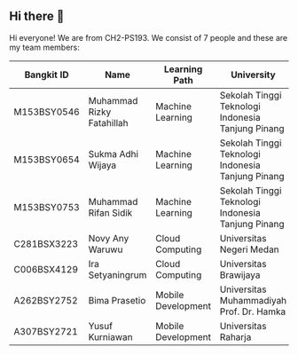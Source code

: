 ## Hi there 👋

<!--

**Here are some ideas to get you started:**

🙋‍♀️ A short introduction - what is your organization all about?
🌈 Contribution guidelines - how can the community get involved?
👩‍💻 Useful resources - where can the community find your docs? Is there anything else the community should know?
🍿 Fun facts - what does your team eat for breakfast?
🧙 Remember, you can do mighty things with the power of [Markdown](https://docs.github.com/github/writing-on-github/getting-started-with-writing-and-formatting-on-github/basic-writing-and-formatting-syntax)
-->

Hi everyone! We are from CH2-PS193. We consist of 7 people and these are my team members:

| Bangkit ID | Name     | Learning Path     | University  |LinkedIn |
| ---        | ---      | ---               | ---         | ---       |
| M153BSY0546 | Muhammad Rizky Fatahillah | Machine Learning | Sekolah Tinggi Teknologi Indonesia Tanjung Pinang | [![text](https://img.shields.io/badge/LinkedIn-0077B5?style=for-the-badge&logo=linkedin&logoColor=white)](https://www.linkedin.com/in/muhammad-rizky-fatahillah-50903b267/) |
| M153BSY0654 | Sukma Adhi Wijaya | Machine Learning | Sekolah Tinggi Teknologi Indonesia Tanjung Pinang | [![text](https://img.shields.io/badge/LinkedIn-0077B5?style=for-the-badge&logo=linkedin&logoColor=white)](https://www.linkedin.com/in/sukma-adhi-wijaya-aa1659180/) |
| M153BSY0753 | Muhammad Rifan Sidik | Machine Learning | Sekolah Tinggi Teknologi Indonesia Tanjung Pinang | [![text](https://img.shields.io/badge/LinkedIn-0077B5?style=for-the-badge&logo=linkedin&logoColor=white)](https://www.linkedin.com/in/rifan-sidik-4109081b5/) |
| C281BSX3223 | Novy Any Waruwu | Cloud Computing | Universitas Negeri Medan | [![text](https://img.shields.io/badge/LinkedIn-0077B5?style=for-the-badge&logo=linkedin&logoColor=white)](https://www.linkedin.com/in/novy-any-waruwu/) |
| C006BSX4129 | Ira Setyaningrum | Cloud Computing | Universitas Brawijaya | [![text](https://img.shields.io/badge/LinkedIn-0077B5?style=for-the-badge&logo=linkedin&logoColor=white)](https://www.linkedin.com/in/ira-setyaningrum/) |
| A262BSY2752 | Bima Prasetio | Mobile Development | Universitas Muhammadiyah Prof. Dr. Hamka | [![text](https://img.shields.io/badge/LinkedIn-0077B5?style=for-the-badge&logo=linkedin&logoColor=white)](https://www.linkedin.com/in/bimamib16/) |
| A307BSY2721 | Yusuf Kurniawan | Mobile Development | Universitas Raharja | [![text](https://img.shields.io/badge/LinkedIn-0077B5?style=for-the-badge&logo=linkedin&logoColor=white)](https://www.linkedin.com/in/yusuf-kurniawan-3b6948288/) |
